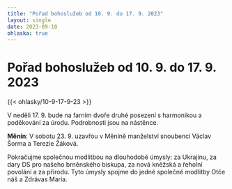 ```yaml
---
title: "Pořad bohoslužeb od 10. 9. do 17. 9. 2023"
layout: single
date: 2023-09-10
ohlaska: true
---
```

# Pořad bohoslužeb od 10. 9. do 17. 9. 2023

{{< ohlasky/10-9-17-9-23 >}}

V neděli 17. 9. bude na farním dvoře druhé posezení s harmonikou a poděkování za úrodu. Podrobnosti jsou na nástěnce.

**Měnín**: V sobotu 23. 9. uzavřou v Měníně manželství snoubenci Václav Šorma a Terezie Žáková.

Pokračujme společnou modlitbou na dlouhodobé úmysly: za Ukrajinu, za dary DS pro našeho brněnského biskupa, za nová kněžská a řeholní povolání a za přírodu. Tyto úmysly spojme do jedné společné modlitby Otče náš a Zdrávas Maria.